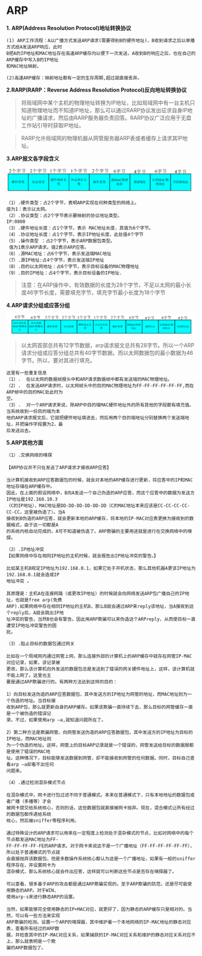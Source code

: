 # ARP

**1. ARP(Address Resolution Protocol)地址转换协议**
```
(1) ARP工作流程：A以广播方式发送ARP请求(需要得到B的硬件地址)，B收到请求之后以单播方式给A发送ARP响应，此时
B把A的IP地址和MAC地址存在高速ARP缓存内以便下一次发送，A收到B的响应之后，也在自己的ARP缓存中写入B的IP地址
和MAC地址映射。
```
```
(2)高速ARP缓存：映射地址都有一定的生存周期,超过就直接丢弃。
```
**2.RARP(RARP：Reverse Address Resolution Protocol)反向地址转换协议**

>将局域网中某个主机的物理地址转换为IP地址，比如局域网中有一台主机只知道物理地址而不知道IP地址，那么可以通过RARP协议发出征求自身IP地址的广播请求，然后由RARP服务器负责回答。RARP协议广泛应用于无盘工作站引导时获取IP地址。

>RARP允许局域网的物理机器从网管服务器ARP表或者缓存上请求其IP地址。


**3.ARP报文各字段含义**


![](../images/16.png)
```
（1）.硬件类型：占2个字节，表明ARP实现在何种类型的网络上。
值为1：表示以太网。
（2）.协议类型：占2个字节表示要映射的协议地址类型。
IP:0800
（3）.硬件地址长度：占1个字节，表示 MAC地址长度，其值为6个字节。
（4）.协议地址长度：占1个字节，表示IP地址长度，此处值4个字节
（5）.操作类型 ：占2个字节，表示ARP数据包类型。
 值为1表示ARP请求。值2表示ARP应答。
（6）.源MAC地址：占6个字节，表示发送端MAC地址
（7）.源IP地址:占4个字节，表示发送端IP地址
（8）.目的以太网地址：占6个字节，表示目标设备的MAC物理地址
（9）.目的IP地址：占4个字节，表示目标设备的IP地址.
```
>注意：在ARP操作中，有效数据的长度为28个字节，不足以太网的最小长度46字节长度，需要填充字节，填充字节最小长度为18个字节



**4.ARP请求分组或应答分组**

![](../images/17.png)

>以太网首部总共有12字节数据，arp请求报文总共有28字节。所以一个ARP请求分组或应答分组总共有40字节数据。而以太网数据包的最小数据为46字节。所以，要对其进行填充。

```
这里有一些重复信息
（1）.  在以太网的数据帧报头中和ARP请求数据帧中都有发送端的MAC物理地址。
（2）.  在发送ARP请求时，以太网帧头中的目的MAC物理地址为FF-FF-FF-FF-FF-FF,而在ARP帧中的目的MAC处此时为
空。
（3）.  对一个ARP请求来说，除ARP中目的端MAC硬件地址外的所有其他的字段都有填充值。当系统收到一份目的端为本
地的ARP请求报文后，它就把硬件地址填进去，然后用两个目的端地址分别替换两个发送端地址，并把操作字段置为2，最
后发送出去。
```

**5.ARP其他方面**

```
（1）.交换网络的嗅探

【ARP协议并不只在发送了ARP请求才接收ARP应答】

当计算机接收到ARP应答数据包的时候，就会对本地的ARP缓存进行更新，将应答中的IP和MAC地址存储在ARP缓存中。
因此，在上面的假设网络中，B向A发送一个自己伪造的ARP应答，而这个应答中的数据为发送方IP地址是192.168.10.3
（C的IP地址），MAC地址是DD-DD-DD-DD-DD-DD（C的MAC地址本来应该是CC-CC-CC-CC-CC-CC，这里被伪造了）。当A
接收到B伪造的ARP应答，就会更新本地的ARP缓存，将本地的IP-MAC对应表更换为接收到的数据格式，由于这一切都是A
的系统内核自动完成的，A可不知道被伪造了。ARP欺骗的主要用途就是进行在交换网络中的嗅探。
```
```
（2）.IP地址冲突
【如果网络中存在相同IP地址的主机时候，就会报告出IP地址冲突的警告。】

比如某主机B规定IP地址为192.168.0.1，如果它处于开机状态，那么其他机器A更该IP地址为192.168.0.1就会造成IP
地址冲突 。

其原理是：主机A在连接网路（或更改IP地址）的时候就会向网络发送ARP包广播自己的IP地址，也就是free arp(免费
ARP).如果网络中存在相同IP地址的主机B，那么B就会通过ARP来reply该地址，当A接收到这个reply后，A就会跳出IP地
址冲突的警告，当然B也会有警告。因此用ARP欺骗可以来伪造这个ARPreply，从而使目标一直遭受IP地址冲突警告的困
扰。
```
```
（3）.阻止目标的数据包通过网关

比如在一个局域网内通过网管上网，那么连接外部的计算机上的ARP缓存中就存在网管IP-MAC对应记录，如果，该记录被
更改，那么该计算机向外发送的数据包总是发送到了错误的网关硬件地址上，这样，该计算机就不能上网了。这里也主
要是通过ARP欺骗进行的。有两种方法达到这样的目的：

1）向目标发送伪造的ARP应答数据包，其中发送方的IP地址为网管的地址，而MAC地址则为一个伪造的地址。当目标接
收到ARP包，那么就更新自身的ARP缓存。如果该欺骗一直持续下去，那么目标的网管缓存一直是一个被伪造的错误记
录。不过，如果使用arp –a,就知道问题所在了。

2）第二种方法是欺骗网管。向网管发送伪造的ARP应答数据包，其中发送方的IP地址为目标的IP地址，而MAC地址则
为一个伪造的地址。这样，网管上的目标ARP记录就是一个错误的，网管发送给目标的数据报都是使用了错误的MAC地
址。这种情况下，目标能够发送数据到网管，却不能接收到网管的任何数据。同时，目标自己查看arp –a却看不出任何
问题来。
```

```
（4）.通过检测混杂模式节点

在混杂模式中，网卡进行包过滤不同于普通模式。本来在普通模式下，只有本地地址的数据包或者广播（多播等）才会
被网卡提交给系统核心，否则的话，这些数据包就直接被网卡抛弃。现在，混合模式让所有经过的数据包都传递给系统
核心，然后被sniffer等程序利用。 　　

通过特殊设计的ARP请求可以用来在一定程度上检测处于混杂模式的节点，比如对网络中的每个节点都发送MAC地址为FF-
FF-FF-FF-FF-FE的ARP请求。对于网卡来说这不是一个广播地址（FF-FF-FF-FF-FF-FF），所以处于普通模式的节点就
会直接抛弃该数据包，但是多数操作系统核心都认为这是一个广播地址，如果有一般的sniffer程序存在，并设置网卡为
混杂模式，那么系统核心就会作出应答，这样就可以判断这些节点是否存在嗅探器了。

可以查看，很多基于ARP的攻击都是通过ARP欺骗实现的。至于ARP欺骗的防范，还是尽可能使用静态的ARP。对于WIN，
使用arp-s来进行静态ARP的设置。

当然，如果能够完全使用静态的IP+MAC对应，就更好了，因为静态的ARP缓存只是相对的。当然，可以有一些方法来实现
ARP欺骗的检测。设置一个ARP的嗅探器，其中维护着一个本地网络的IP-MAC地址的静态对应表，查看所有经过的ARP数
据，并检查其中的IP-MAC对应关系，如果捕获的IP-MAC对应关系和维护的静态对应关系对应不上，那么就表明是一个欺
骗的ARP数据包了。
```